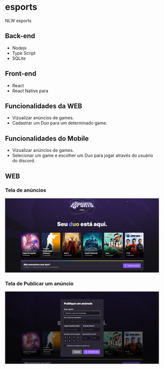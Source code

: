 # esports
 NLW esports 

## Back-end
- Nodejs
- Type Script
- SQLite

## Front-end
- React
- React Native para

## Funcionalidades da WEB
- Vizualizar anúncios de games.
- Cadastrar um Duo para um determinado game.

## Funcionalidades do Mobile
- Vizualizar anúncios de games.
- Selecionar um game e escolher um Duo para jogar através do usuário do discord.

## WEB 

### Tela de anúncios
<p align="center">
  <img src="./nlw-screens/inicial.jpg" />
</p>

### Tela de Publicar um anúncio
<p align="center">
  <img src="./nlw-screens/form.jpg" />
</p>
